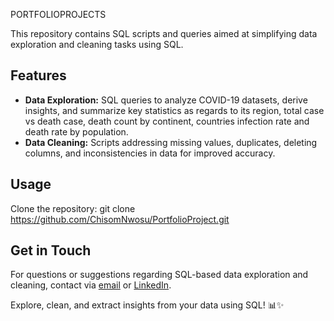 PORTFOLIOPROJECTS

This repository contains SQL scripts and queries aimed at simplifying data exploration and cleaning tasks using SQL.

## Features

- **Data Exploration:** SQL queries to analyze COVID-19 datasets, derive insights, and summarize key statistics as regards to its region, total case vs death case, death count by continent, countries infection rate and death rate by population.  
- **Data Cleaning:** Scripts addressing missing values, duplicates, deleting columns, and inconsistencies in data for improved accuracy.

## Usage
Clone the repository: git clone https://github.com/ChisomNwosu/PortfolioProject.git


## Get in Touch

For questions or suggestions regarding SQL-based data exploration and cleaning, contact via [email](chisommartin414@gmail.com) or [LinkedIn](https://www.linkedin.com/in/chisom-nwosu-b1425829a?utm_source=share&utm_campaign=share_via&utm_content=profile&utm_medium=android_app).

Explore, clean, and extract insights from your data using SQL! 📊✨

